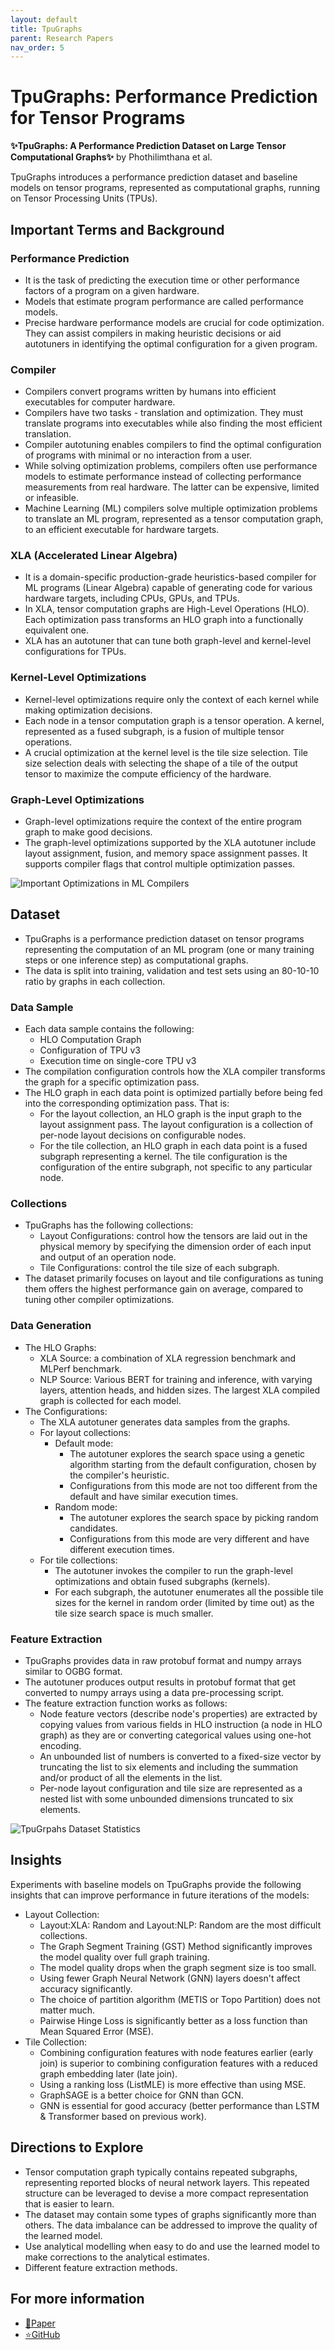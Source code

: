 ```yaml
---
layout: default
title: TpuGraphs
parent: Research Papers
nav_order: 5
---
```


# TpuGraphs: Performance Prediction for Tensor Programs

**✨TpuGraphs: A Performance Prediction Dataset on Large Tensor Computational Graphs✨** by Phothilimthana et al.

TpuGraphs introduces a performance prediction dataset and baseline models on tensor programs, represented as computational graphs, running on Tensor Processing Units (TPUs).

## Important Terms and Background

### Performance Prediction

- It is the task of predicting the execution time or other performance factors of a program on a given hardware.
- Models that estimate program performance are called performance models.
- Precise hardware performance models are crucial for code optimization. They can assist compilers in making heuristic decisions or aid autotuners in identifying the optimal configuration for a given program.

### Compiler

- Compilers convert programs written by humans into efficient executables for computer hardware.
- Compilers have two tasks - translation and optimization. They must translate programs into executables while also finding the most efficient translation.
- Compiler autotuning enables compilers to find the optimal configuration of programs with minimal or no interaction from a user.
- While solving optimization problems, compilers often use performance models to estimate performance instead of collecting performance measurements from real hardware. The latter can be expensive, limited or infeasible.
- Machine Learning (ML) compilers solve multiple optimization problems to translate an ML program, represented as a tensor computation graph, to an efficient executable for hardware targets.

### XLA (Accelerated Linear Algebra)

- It is a domain-specific production-grade heuristics-based compiler for ML programs (Linear Algebra) capable of generating code for various hardware targets, including CPUs, GPUs, and TPUs.
- In XLA, tensor computation graphs are High-Level Operations (HLO). Each optimization pass transforms an HLO graph into a functionally equivalent one.
- XLA has an autotuner that can tune both graph-level and kernel-level configurations for TPUs.

### Kernel-Level Optimizations

- Kernel-level optimizations require only the context of each kernel while making optimization decisions.
- Each node in a tensor computation graph is a tensor operation. A kernel, represented as a fused subgraph, is a fusion of multiple tensor operations.
- A crucial optimization at the kernel level is the tile size selection. Tile size selection deals with selecting the shape of a tile of the output tensor to maximize the compute efficiency of the hardware.

### Graph-Level Optimizations

- Graph-level optimizations require the context of the entire program graph to make good decisions.
- The graph-level optimizations supported by the XLA autotuner include layout assignment, fusion, and memory space assignment passes. It supports compiler flags that control multiple optimization passes.

![Important Optimizations in ML Compilers](../../../assets/research-papers/5-tpugraphs/img1.png)

## Dataset

- TpuGraphs is a performance prediction dataset on tensor programs representing the computation of an ML program (one or many training steps or one inference step) as computational graphs.
- The data is split into training, validation and test sets using an 80-10-10 ratio by graphs in each collection.

### Data Sample

- Each data sample contains the following:
  - HLO Computation Graph
  - Configuration of TPU v3
  - Execution time on single-core TPU v3
- The compilation configuration controls how the XLA compiler transforms the graph for a specific optimization pass.
- The HLO graph in each data point is optimized partially before being fed into the corresponding optimization pass. That is:
  - For the layout collection, an HLO graph is the input graph to the layout assignment pass. The layout configuration is a collection of per-node layout decisions on configurable nodes.
  - For the tile collection, an HLO graph in each data point is a fused subgraph representing a kernel. The tile configuration is the configuration of the entire subgraph, not specific to any particular node.

### Collections

- TpuGraphs has the following collections:
  - Layout Configurations: control how the tensors are laid out in the physical memory by specifying the dimension order of each input and output of an operation node.
  - Tile Configurations: control the tile size of each subgraph.
- The dataset primarily focuses on layout and tile configurations as tuning them offers the highest performance gain on average, compared to tuning other compiler optimizations.

### Data Generation

- The HLO Graphs:
  - XLA Source: a combination of XLA regression benchmark and MLPerf benchmark.
  - NLP Source: Various BERT for training and inference, with varying layers, attention heads, and hidden sizes. The largest XLA compiled graph is collected for each model.
- The Configurations:
  - The XLA autotuner generates data samples from the graphs.
  - For layout collections:
    - Default mode:
      - The autotuner explores the search space using a genetic algorithm starting from the default configuration, chosen by the compiler's heuristic.
      - Configurations from this mode are not too different from the default and have similar execution times.
    - Random mode:
      - The autotuner explores the search space by picking random candidates.
      - Configurations from this mode are very different and have different execution times.
  - For tile collections:
    - The autotuner invokes the compiler to run the graph-level optimizations and obtain fused subgraphs (kernels).
    - For each subgraph, the autotuner enumerates all the possible tile sizes for the kernel in random order (limited by time out) as the tile size search space is much smaller.

### Feature Extraction

- TpuGraphs provides data in raw protobuf format and numpy arrays similar to OGBG format.
- The autotuner produces output results in protobuf format that get converted to numpy arrays using a data pre-processing script.
- The feature extraction function works as follows:
  - Node feature vectors (describe node's properties) are extracted by copying values from various fields in HLO instruction (a node in HLO graph) as they are or converting categorical values using one-hot encoding.
  - An unbounded list of numbers is converted to a fixed-size vector by truncating the list to six elements and including the summation and/or product of all the elements in the list.
  - Per-node layout configuration and tile size are represented as a nested list with some unbounded dimensions truncated to six elements.

![TpuGrpahs Dataset Statistics](../../../assets/research-papers/5-tpugraphs/img2.png)

## Insights

Experiments with baseline models on TpuGraphs provide the following insights that can improve performance in future iterations of the models:

- Layout Collection:
  - Layout:XLA: Random and Layout:NLP: Random are the most difficult collections.
  - The Graph Segment Training (GST) Method significantly improves the model quality over full graph training.
  - The model quality drops when the graph segment size is too small.
  - Using fewer Graph Neural Network (GNN) layers doesn't affect accuracy significantly.
  - The choice of partition algorithm (METIS or Topo Partition) does not matter much.
  - Pairwise Hinge Loss is significantly better as a loss function than Mean Squared Error (MSE).
- Tile Collection:
  - Combining configuration features with node features earlier (early join) is superior to combining configuration features with a reduced graph embedding later (late join).
  - Using a ranking loss (ListMLE) is more effective than using MSE.
  - GraphSAGE is a better choice for GNN than GCN.
  - GNN is essential for good accuracy (better performance than LSTM & Transformer based on previous work).

## Directions to Explore

- Tensor computation graph typically contains repeated subgraphs, representing reported blocks of neural network layers. This repeated structure can be leveraged to devise a more compact representation that is easier to learn.
- The dataset may contain some types of graphs significantly more than others. The data imbalance can be addressed to improve the quality of the learned model.
- Use analytical modelling when easy to do and use the learned model to make corrections to the analytical estimates.
- Different feature extraction methods.

## For more information

- [📜Paper](https://arxiv.org/abs/2308.13490)
- [⭐GitHub](https://github.com/google-research-datasets/tpu_graphs)
